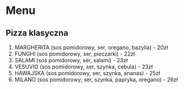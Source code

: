 # Menu

## Pizza klasyczna 

1. MARGHERITA (sos pomidorowy, ser, oregano, bazylia) - 20zł
2. FUNGHI (sos pomidorowy, ser, pieczarki) - 22zł
3. SALAMI (sos pomidorowy, ser, salami) - 23zł
4. VESUVIO (sos pomidorowy, ser, szynka, cebula) - 23zł
5. HAWAJSKA (sos pomidorowy, ser, szynka, ananas) - 25zł
6. MILANO (sos pomidorowy, ser, szynka, papryka, oregano) - 26zł

